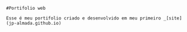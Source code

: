     #Portifolio web

    Esse é meu portifolio criado e desenvolvido em meu primeiro _[site](jp-almada.github.io)
